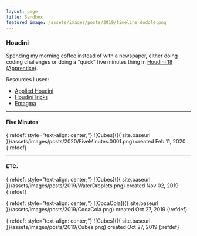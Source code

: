 ```yaml
---
layout: page
title: Sandbox
featured_image: /assets/images/posts/2019/timeline_doddle.png
---
```



### Houdini

Spending my morning coffee instead of with a newspaper, either doing coding challenges or doing a "quick" five minutes thing in [Houdini 18 (Apprentice)](https://www.sidefx.com/products/houdini-apprentice/).

Resources I used:
- [Applied Houdini](http://www.appliedhoudini.com/)
- [HoudiniTricks](https://houdinitricks.com/)
- [Entagma](http://www.entagma.com/)


---

#### Five Minutes

{:refdef: style="text-align: center;"}
![Cubes]({{ site.baseurl }}/assets/images/posts/2020/FiveMinutes.0001.png) created Feb 11, 2020
{:refdef}
___

#### ETC.

{:refdef: style="text-align: center;"}
![Cubes]({{ site.baseurl }}/assets/images/posts/2019/WaterDroplets.png) created Nov 02, 2019
{:refdef}

{:refdef: style="text-align: center;"}
![CocaCola]({{ site.baseurl }}/assets/images/posts/2019/CocaCola.png) created Oct 27, 2019
{:refdef}

{:refdef: style="text-align: center;"}
![Cubes]({{ site.baseurl }}/assets/images/posts/2019/Cubes.png) created Oct 27, 2019
{:refdef}
